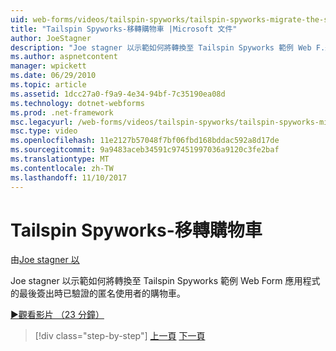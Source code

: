 ```yaml
---
uid: web-forms/videos/tailspin-spyworks/tailspin-spyworks-migrate-the-shopping-cart
title: "Tailspin Spyworks-移轉購物車 |Microsoft 文件"
author: JoeStagner
description: "Joe stagner 以示範如何將轉換至 Tailspin Spyworks 範例 Web F.最後簽出時已驗證的匿名使用者的購物車..."
ms.author: aspnetcontent
manager: wpickett
ms.date: 06/29/2010
ms.topic: article
ms.assetid: 1dcc27a0-f9a9-4e34-94bf-7c35190ea08d
ms.technology: dotnet-webforms
ms.prod: .net-framework
msc.legacyurl: /web-forms/videos/tailspin-spyworks/tailspin-spyworks-migrate-the-shopping-cart
msc.type: video
ms.openlocfilehash: 11e2127b57048f7bf06fbd168bddac592a8d17de
ms.sourcegitcommit: 9a9483aceb34591c97451997036a9120c3fe2baf
ms.translationtype: MT
ms.contentlocale: zh-TW
ms.lasthandoff: 11/10/2017
---
```

<a name="tailspin-spyworks---migrate-the-shopping-cart"></a>Tailspin Spyworks-移轉購物車
====================
由[Joe stagner 以](https://github.com/JoeStagner)

Joe stagner 以示範如何將轉換至 Tailspin Spyworks 範例 Web Form 應用程式的最後簽出時已驗證的匿名使用者的購物車。

[&#9654;觀看影片 （23 分鐘）](https://channel9.msdn.com/Blogs/ASP-NET-Site-Videos/tailspin-spyworks-migrate-the-shopping-cart)

>[!div class="step-by-step"]
[上一頁](tailspin-spyworks-update-the-shopping-cart.md)
[下一頁](tailspin-spyworks-final-check-out.md)
